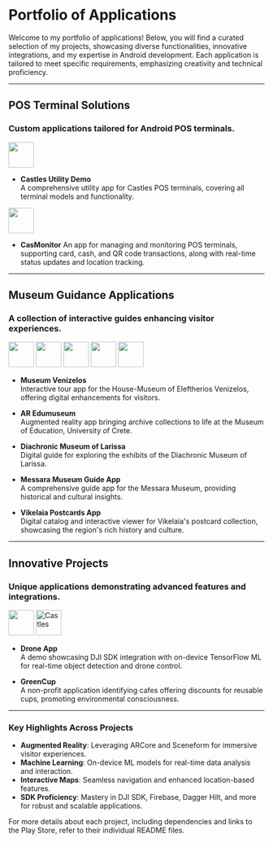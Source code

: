 # Portfolio of Applications

Welcome to my portfolio of applications! Below, you will find a curated selection of my projects, showcasing diverse functionalities, innovative integrations, and my expertise in Android development. Each application is tailored to meet specific requirements, emphasizing creativity and technical proficiency.

---

## **POS Terminal Solutions**
### Custom applications tailored for Android POS terminals.

<img width="50" src="https://github.com/user-attachments/assets/0decc497-e5ee-4aff-b41c-8cb9f1406a4d">

- **Castles Utility Demo**  
  A comprehensive utility app for Castles POS terminals, covering all terminal models and functionality.

<img width="50" src="https://github.com/user-attachments/assets/0df6f837-2dfc-4e5c-bd97-11b31ea74c16">

- **CasMonitor**
  An app for managing and monitoring POS terminals, supporting card, cash, and QR code transactions, along with real-time status updates and location tracking.

---

## **Museum Guidance Applications**
### A collection of interactive guides enhancing visitor experiences.

<img width="50" src="https://github.com/user-attachments/assets/f8ce209c-2469-46a4-a72d-c9571e94c033" />  <img width="50" src="https://github.com/user-attachments/assets/ff5247fc-d665-4912-9c6b-08ce39a664cd" /> <img width="50" src="https://github.com/user-attachments/assets/1527affd-f813-4f77-bdf9-d0e54642b737" />  <img width="50" src="https://github.com/user-attachments/assets/c7892ef5-183a-4257-adbc-9859f9159bc6" />  <img width="50" src="https://github.com/user-attachments/assets/92e72955-3f5b-479c-a01a-06dd97c55f60" />


- **Museum Venizelos**  
  Interactive tour app for the House-Museum of Eleftherios Venizelos, offering digital enhancements for visitors.  

- **AR Edumuseum**  
  Augmented reality app bringing archive collections to life at the Museum of Education, University of Crete.  

- **Diachronic Museum of Larissa**  
  Digital guide for exploring the exhibits of the Diachronic Museum of Larissa.  

- **Messara Museum Guide App**  
  A comprehensive guide app for the Messara Museum, providing historical and cultural insights.  

- **Vikelaia Postcards App**  
  Digital catalog and interactive viewer for Vikelaia's postcard collection, showcasing the region's rich history and culture.

---

## **Innovative Projects**
### Unique applications demonstrating advanced features and integrations.

<img width="50" src="https://github.com/user-attachments/assets/08e45cd9-d62c-48e9-8225-1fba8cb6cd39" />  <img width="50" alt="Castles" src="https://github.com/user-attachments/assets/e92caf32-dfee-428b-869c-d158cf2e586a" />

- **Drone App**  
  A demo showcasing DJI SDK integration with on-device TensorFlow ML for real-time object detection and drone control.  

- **GreenCup**  
  A non-profit application identifying cafes offering discounts for reusable cups, promoting environmental consciousness.  

---

### **Key Highlights Across Projects**
- **Augmented Reality**: Leveraging ARCore and Sceneform for immersive visitor experiences.  
- **Machine Learning**: On-device ML models for real-time data analysis and interaction.  
- **Interactive Maps**: Seamless navigation and enhanced location-based features.  
- **SDK Proficiency**: Mastery in DJI SDK, Firebase, Dagger Hilt, and more for robust and scalable applications.  

For more details about each project, including dependencies and links to the Play Store, refer to their individual README files.
